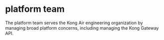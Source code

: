 # platform team

The platform team serves the Kong Air engineering organization by managing broad platform concerns, including managing the Kong Gateway API.


